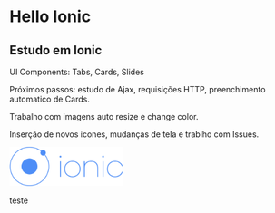 # Hello Ionic

## Estudo em Ionic

UI Components: Tabs, Cards, Slides

Próximos passos: estudo de Ajax, requisições HTTP, preenchimento automatico de Cards.

Trabalho com imagens auto resize e change color.

Inserção de novos icones, mudanças de tela e trablho com Issues.

<img src="/src/assets/imgs/ionic.png" width="200">

teste
